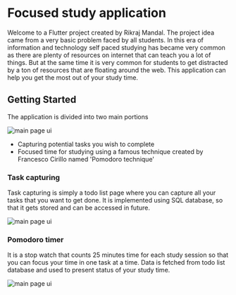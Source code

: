 # Focused study application

Welcome to a Flutter project created by Rikraj Mandal. The project idea came from a very basic problem faced by all students. In this era of information and technology self paced studying has became very common as there are plenty of resources on internet that can teach you a lot of things. But at the same time it is very common for students to get distracted by a ton of resources that are floating around the web. This application can help you get the most out of your study time.

## Getting Started

The application is divided into two main portions

![main page ui](assets/foucsed-study-app-ui.jpg)

- Capturing potential tasks you wish to complete
- Focused time for studying using a famous technique created by Francesco Cirillo named 'Pomodoro technique'

### Task capturing

Task capturing is simply a todo list page where you can capture all your tasks that you want to get done. It is implemented using SQL database, so that it gets stored and can be accessed in future.

![main page ui](assets/foucsed-study-app-todo-page.jpg)

### Pomodoro timer

It is a stop watch that counts 25 minutes time for each study session so that you can focus your time in one task at a time. Data is fetched from todo list database and used to present status of your study time.

![main page ui](assets/foucsed-study-app-pomodoro-page.jpg)
